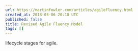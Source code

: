 ```yaml
---
url: https://martinfowler.com/articles/agileFluency.html
created_at: 2018-03-06 20:18 UTC
published: false
title: Revised Agile Fluency Model
tags: []
---
```


lifecycle stages for agile.
